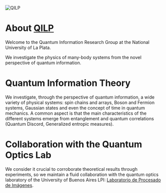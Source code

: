![QILP](img/introg-bg.jpg)

# About [QILP](https://qilp.org)

Welcome to the Quantum Information Research Group at the National University of La Plata.

We investigate the physics of many-body systems from the novel perspective of quantum information.

# Quantum Information Theory

We investigate, through the perspective of quantum information, a wide variety of physical systems: spin chains and arrays, Boson and Fermion systems, Gaussian states and even the concept of time in quantum mechanics. A common aspect is that the main characteristics of the different systems emerge from entanglement and quantum correlations (Quantum Discord, Generalized entropic measures).

# Collaboration with the Quantum Optics Lab

We consider it crucial to corroborate theoretical results through experiments, so we maintain a fluid collaboration with the quantum optics laboratory of the University of Buenos Aires LPI: [Laboratorio de Procesado de Imágenes](http://loft.df.uba.ar/).
